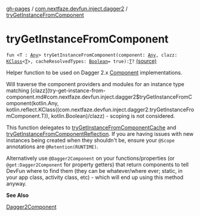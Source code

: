 [gh-pages](../index.md) / [com.nextfaze.devfun.inject.dagger2](index.md) / [tryGetInstanceFromComponent](./try-get-instance-from-component.md)

# tryGetInstanceFromComponent

`fun <T : `[`Any`](https://kotlinlang.org/api/latest/jvm/stdlib/kotlin/-any/index.html)`> tryGetInstanceFromComponent(component: `[`Any`](https://kotlinlang.org/api/latest/jvm/stdlib/kotlin/-any/index.html)`, clazz: `[`KClass`](https://kotlinlang.org/api/latest/jvm/stdlib/kotlin.reflect/-k-class/index.html)`<`[`T`](try-get-instance-from-component.md#T)`>, cacheResolvedTypes: `[`Boolean`](https://kotlinlang.org/api/latest/jvm/stdlib/kotlin/-boolean/index.html)` = true): `[`T`](try-get-instance-from-component.md#T)`?` [(source)](https://github.com/NextFaze/dev-fun/tree/master/devfun-inject-dagger2/src/main/java/com/nextfaze/devfun/inject/dagger2/Instances.kt#L86)

Helper function to be used on Dagger 2.x [Component](#) implementations.

Will traverse the component providers and modules for an instance type matching [clazz](try-get-instance-from-component.md#com.nextfaze.devfun.inject.dagger2$tryGetInstanceFromComponent(kotlin.Any, kotlin.reflect.KClass((com.nextfaze.devfun.inject.dagger2.tryGetInstanceFromComponent.T)), kotlin.Boolean)/clazz) - scoping is not considered.

This function delegates to [tryGetInstanceFromComponentCache](try-get-instance-from-component-cache.md) and [tryGetInstanceFromComponentReflection](try-get-instance-from-component-reflection.md). If you are having issues with
new instances being created when they shouldn't be, ensure your `@Scope` annotations are `@Retention(RUNTIME)`.

Alternatively use `@Dagger2Component` on your functions/properties (or `@get:Dagger2Component` for property getters)
that return components to tell DevFun where to find them (they can be whatever/where ever; static, in your app class,
activity class, etc) - which will end up using this method anyway.

**See Also**

[Dagger2Component](../com.nextfaze.devfun.annotations/-dagger2-component/index.md)

